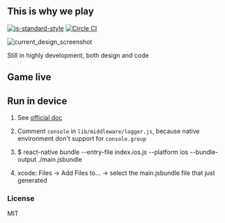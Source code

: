 ## This is why we play 
[![js-standard-style](https://img.shields.io/badge/code%20style-standard-brightgreen.svg?style=flat)](https://github.com/feross/standard)
[![Circle CI](https://circleci.com/gh/wwayne/react-native-nba-app/tree/master.svg?style=svg)](https://circleci.com/gh/wwayne/react-native-nba-app/tree/master)

![current_design_screenshot](https://cloud.githubusercontent.com/assets/5305874/11449716/3cc44c84-95bb-11e5-8955-b1b16a608951.png)

Still in highly development, both design and code

## Game live


## Run in device
1. See [official doc](http://facebook.github.io/react-native/docs/running-on-device-ios.html#using-offline-bundle)

1. Comment `console` in `lib/middleware/logger.js`, because native environment don't support for `console.group`

2. $ react-native bundle --entry-file index.ios.js --platform ios --bundle-output ./main.jsbundle

3. xcode: Files -> Add Files to... -> select the main.jsbundle file that just generated

### License

MIT